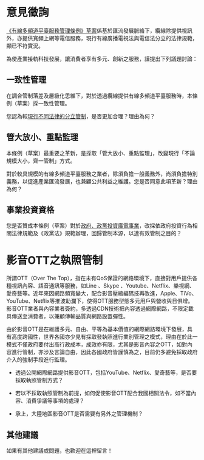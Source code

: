# 意見徵詢

[《有線多頻道平臺服務管理條例》草案](http://www.slideshare.net/vtaiwan/ss-59584967)係基於匯流發展脈絡下，纜線除提供視訊外，亦提供寬頻上網等電信服務，現行有線廣播電視法與電信法分立的法律規範，顯已不符實況。

為使產業接軌科技發展，讓消費者享有多元、創新之服務，謹提出下列議題討論：

## 一致性管理

在調合管制落差及層級化思維下，對於透過纜線提供有線多頻道平臺服務時，本條例（草案）採一致性管理。

您認為較[現行不同法律的分立管制](http://www.slideshare.net/vtaiwan/ss-59671855)，是否更加合理？理由為何？

## 管大放小、重點監理

本條例（草案）最重要之革新，是採取「管大放小、重點監理」，改變現行「不論規模大小，齊一管制」方式。

對於較具規模的有線多頻道平臺服務之業者，除須負擔一般義務外，尚須負擔特別義務，以促進產業匯流發展，也兼顧公共利益之維護。您是否同意此項革新？理由為何？

## 事業投資資格

您是否贊成本條例（草案）對於[政府、政黨投資廣電事業](http://www.slideshare.net/vtaiwan/ss-59606587)，改採依政府投資行為相關法律規範及《政黨法》規範辦理，回歸管制本源，以達有效管制之目的？

# 影音OTT之執照管制

所謂OTT（Over The Top），指在未有QoS保證的網路環境下，直接對用戶提供各種視訊內容、語音通訊等服務，如Line 、Skype 、Youtube、Netflix、樂視網、愛奇藝等。近年來因網路頻寬變大，配合影音壓縮編碼技再改進，Apple、TiVo、YouTube、Netflix等推波助瀾下，使得OTT服務型態多元用戶與營收與日俱增。影音OTT業者與內容業者簽約，多透過CDN技術把內容透過網際網路，不限定載具傳送至消費者，以兼顧傳輸品質與網路設置彈性。

由於影音OTT是在維護多元、自由、平等為基本價值的網際網路環境下發展，具有高度跨國性，世界各國亦少見有採取發執照進行業別管理之模式，理由在於此一模式不僅政府要付出高行政成本，成效亦有限，尤其是影音內容之OTT，如對內容進行管制，亦涉及言論自由，因此各國政府皆謹慎為之，目前仍多避免採取政府介入的強制手段進行監理。

* 透過公開網際網路提供影音OTT，包括YouTube、Netflix、愛奇藝等，是否要採取執照管制方式？

* 若以不採取執照管制為前提，如何促使影音OTT配合我國相關法令，如不當內容、消費爭議等事項的處理？

* 承上，大陸地區影音OTT是否需要有另外之管理機制？

## 其他建議

如果有其他建議或問題，也歡迎在這裡留言！
